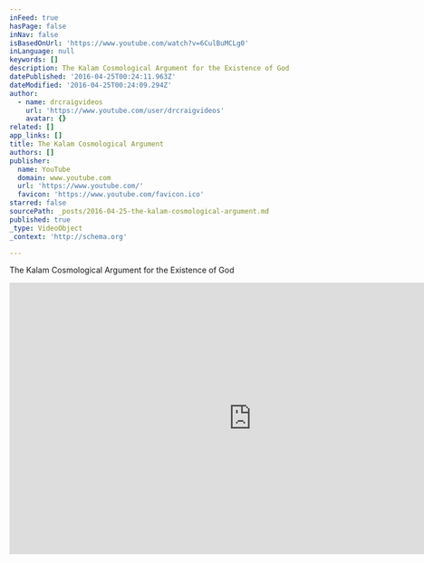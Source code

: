 ```yaml
---
inFeed: true
hasPage: false
inNav: false
isBasedOnUrl: 'https://www.youtube.com/watch?v=6CulBuMCLg0'
inLanguage: null
keywords: []
description: The Kalam Cosmological Argument for the Existence of God
datePublished: '2016-04-25T00:24:11.963Z'
dateModified: '2016-04-25T00:24:09.294Z'
author:
  - name: drcraigvideos
    url: 'https://www.youtube.com/user/drcraigvideos'
    avatar: {}
related: []
app_links: []
title: The Kalam Cosmological Argument
authors: []
publisher:
  name: YouTube
  domain: www.youtube.com
  url: 'https://www.youtube.com/'
  favicon: 'https://www.youtube.com/favicon.ico'
starred: false
sourcePath: _posts/2016-04-25-the-kalam-cosmological-argument.md
published: true
_type: VideoObject
_context: 'http://schema.org'

---
```

The Kalam Cosmological Argument for the Existence of God

<iframe src="https://cdn.embedly.com/widgets/media.html?src=https%3A%2F%2Fwww.youtube.com%2Fembed%2F6CulBuMCLg0%3Ffeature%3Doembed&amp;url=https%3A%2F%2Fwww.youtube.com%2Fwatch%3Fv%3D6CulBuMCLg0&amp;image=https%3A%2F%2Fi.ytimg.com%2Fvi%2F6CulBuMCLg0%2Fhqdefault.jpg&amp;key=b7d04c9b404c499eba89ee7072e1c4f7&amp;type=text%2Fhtml&amp;schema=youtube" width="854" height="480" scrolling="no" frameborder="0" allowfullscreen="" style=""></iframe>
